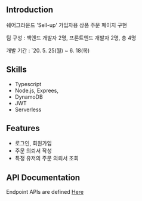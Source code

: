 ## Introduction
쉐어그라운드 'Sell-up' 가입자용 상품 주문 페이지 구현<br>

팀 구성 : 백엔드 개발자 2명, 프론트엔드 개발자 2명, 총 4명

개발 기간 : `20. 5. 25(월) ~ 6. 18(목) 

## Skills
- Typescript
- Node.js, Exprees, 
- DynamoDB
- JWT
- Serverless

## Features
- 로그인, 회원가입
- 주문 의뢰서 작성
- 특정 유저의 주문 의뢰서 조회

## API Documentation
Endpoint APIs are defined [Here](https://documenter.getpostman.com/view/10871489/T17FC8q3?version=latest)
